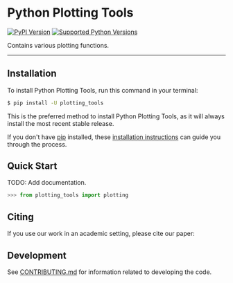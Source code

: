 # Python Plotting Tools

[![PyPI Version](https://img.shields.io/pypi/v/plotting_tools.svg)](https://pypi.org/project/plotting_tools/)
[![Supported Python Versions](https://img.shields.io/pypi/pyversions/plotting_tools.svg)](https://pypi.org/project/plotting_tools/)

Contains various plotting functions.

---

## Installation

To install Python Plotting Tools, run this command in your terminal:

```bash
$ pip install -U plotting_tools
```

This is the preferred method to install Python Plotting Tools, as it will always install the most recent stable release.

If you don't have [pip](https://pip.pypa.io) installed, these [installation instructions](http://docs.python-guide.org/en/latest/starting/installation/) can guide
you through the process.

## Quick Start
TODO: Add documentation.

```python
>>> from plotting_tools import plotting

```

## Citing
If you use our work in an academic setting, please cite our paper:



## Development
See [CONTRIBUTING.md](CONTRIBUTING.md) for information related to developing the code.
